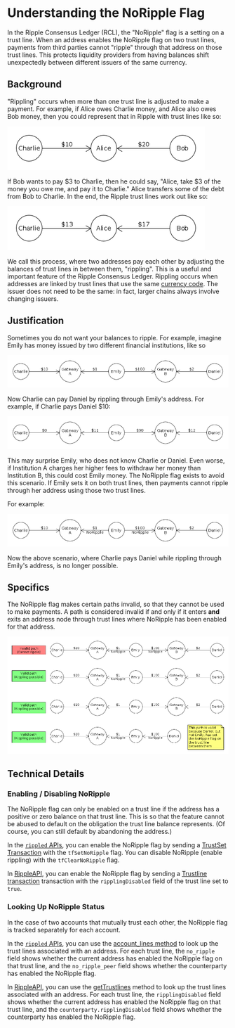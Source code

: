 # Understanding the NoRipple Flag #

In the Ripple Consensus Ledger (RCL), the "NoRipple" flag is a setting on a trust line. When an address enables the NoRipple flag on two trust lines, payments from third parties cannot "ripple" through that address on those trust lines. This protects liquidity providers from having balances shift unexpectedly between different issuers of the same currency.

## Background ##

"Rippling" occurs when more than one trust line is adjusted to make a payment. For example, if Alice owes Charlie money, and Alice also owes Bob money, then you could represent that in Ripple with trust lines like so:

![Charlie --($10)-- Alice -- ($20) -- Bob](img/noripple-01.png)

If Bob wants to pay $3 to Charlie, then he could say, "Alice, take $3 of the money you owe me, and pay it to Charlie." Alice transfers some of the debt from Bob to Charlie. In the end, the Ripple trust lines work out like so:

![Charlie --($13)-- Alice --($17)-- Bob](img/noripple-02.png)

We call this process, where two addresses pay each other by adjusting the balances of trust lines in between them, "rippling". This is a useful and important feature of the Ripple Consensus Ledger. Rippling occurs when addresses are linked by trust lines that use the same [currency code](reference-rippled.html#currency-codes). The issuer does not need to be the same: in fact, larger chains always involve changing issuers.

## Justification ##

Sometimes you do not want your balances to ripple. For example, imagine Emily has money issued by two different financial institutions, like so

![Charlie --($10)-- Institution A --($1)-- Emily --($100)-- Institution B --($2)-- Daniel](img/noripple-03.png)

Now Charlie can pay Daniel by rippling through Emily's address. For example, if Charlie pays Daniel $10:

![Charlie --($0)-- Institution A --($11)-- Emily --($90)-- Institution B --($12)-- Daniel](img/noripple-04.png)

This may surprise Emily, who does not know Charlie or Daniel. Even worse, if Institution A charges her higher fees to withdraw her money than Institution B, this could cost Emily money. The NoRipple flag exists to avoid this scenario. If Emily sets it on both trust lines, then payments cannot ripple through her address using those two trust lines.

For example:

![Charlie --($10)-- Institution A --($1, NoRipple)-- Emily --($100,NoRipple)-- Institution B --($2)-- Daniel](img/noripple-05.png)

Now the above scenario, where Charlie pays Daniel while rippling through Emily's address, is no longer possible.

## Specifics ##

The NoRipple flag makes certain paths invalid, so that they cannot be used to make payments. A path is considered invalid if and only if it enters **and** exits an address node through trust lines where NoRipple has been enabled for that address.

![Diagram demonstrating that NoRipple has to be set on both trust lines by the same address to do anything](img/noripple-06.png)

## Technical Details ##

### Enabling / Disabling NoRipple ###

The NoRipple flag can only be enabled on a trust line if the address has a positive or zero balance on that trust line. This is so that the feature cannot be abused to default on the obligation the trust line balance represents. (Of course, you can still default by abandoning the address.)

In the [`rippled` APIs](reference-rippled.html), you can enable the NoRipple flag by sending a [TrustSet Transaction](reference-transaction-format.html#trustset) with the `tfSetNoRipple` flag. You can disable NoRipple (enable rippling) with the `tfClearNoRipple` flag.

In [RippleAPI](reference-rippleapi.html), you can enable the NoRipple flag by sending a [Trustline transaction](reference-rippleapi.html#preparetrustline) transaction with the `ripplingDisabled` field of the trust line set to `true`.


### Looking Up NoRipple Status ###

In the case of two accounts that mutually trust each other, the NoRipple flag is tracked separately for each account.

In the [`rippled` APIs](reference-rippled.html), you can use the [account_lines method](https://ripple.com/build/rippled-apis/#account-lines) to look up the trust lines associated with an address. For each trust line, the `no_ripple` field shows whether the current address has enabled the NoRipple flag on that trust line, and the `no_ripple_peer` field shows whether the counterparty has enabled the NoRipple flag.

In [RippleAPI](reference-rippleapi.html), you can use the [getTrustlines](reference-rippleapi.html#gettrustlines) method to look up the trust lines associated with an address. For each trust line, the `ripplingDisabled` field shows whether the current address has enabled the NoRipple flag on that trust line, and the `counterparty.ripplingDisabled` field shows whether the counterparty has enabled the NoRipple flag.

